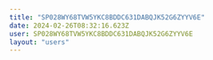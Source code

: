 ```yaml
---
title: "SP028WY68TVW5YKC8BDDC631DABQJK52G6ZYYV6E"
date: 2024-02-26T08:32:16.623Z
user: SP028WY68TVW5YKC8BDDC631DABQJK52G6ZYYV6E
layout: "users"
---
```

    